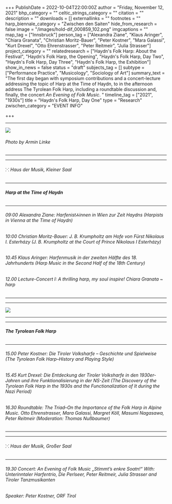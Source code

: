 +++
PublishDate = 2022-10-04T22:00:00Z
author = "Friday, November 12, 2021"
bhp_category = ""
celtic_strings_category = ""
citation = ""
description = ""
downloads = []
externallinks = ""
footnotes = ""
harp_biennale_category = "Zwischen den Saiten"
hide_from_research = false
image = "/images/hold-dif_000859_102.png"
imgcaptions = ""
map_tag = ["Innsbruck"]
person_tag = ["Alexandra Ziane", "Klaus Aringer", "Chiara Granata", "Christian Moritz-Bauer", "Peter Kostner", "Mara Galassi", "Kurt Drexel", "Otto Ehrenstrasser", "Peter Reitmeir", "Julia Strasser"]
project_category = ""
relatedresearch = ["Haydn's Folk Harp: About the Festival", "Haydn's Folk Harp, the Opening", "Haydn's Folk Harp, Day Two", "Haydn's Folk Harp, Day Three", "Haydn's Folk Harp, the Exhibition"]
show_in_news = false
status = "draft"
subjects_tag = []
subtype = ["Performance Practice", "Musicology", "Sociology of Art"]
summary_text = "The first day began with symposium contributions and a concert-lecture addressing the topic of Harp at the Time of Haydn, to in the afternoon address The Tyrolean Folk Harp, including a roundtable discussion and, finally, the concert <i>An Evening of Folk Music</i>. "
timeline_tag = ["2021", "1930s"]
title = "Haydn's Folk Harp, Day One"
type = "Research"
zwischen_category = "EVENT INFO"

+++
***

![](/images/hold-dif_000859_102.png)

###### Photo by Armin Linke

***

***

###### ⁙ Haus der Musik, Kleiner Saal

***

###### **Harp at the Time of Haydn**

***

###### 09:00 <span id="person_tag">Alexandra Ziane</span>: Harfenist⁂innen in Wien zur Zeit Haydns (Harpists in Vienna at the Time of Haydn)

###### 10:00 <span id="person_tag">Christian Moritz-Bauer</span>: J. B. Krumpholtz am Hofe von Fürst Nikolaus I. Esterházy (<span id="person_tag">J. B. Krumpholtz</span> at the Court of Prince Nikolaus I Esterházy)

###### 10.45 <span id="person_tag">Klaus Aringer</span>: Harfenmusik in der zweiten Hälfte des 18. Jahrhunderts (Harp Music in the Second Half of the 18th Century)

###### 12.00 Lecture-Concert I: _A thrilling harp, my soul inspire!_ <span id="person_tag">Chiara Granata</span> \~ harp

***

***

![](/images/dif_000859_90.jpg)

***

***

###### **The Tyrolean Folk Harp**

***

###### 15.00 <span id="person_tag">Peter Kostner</span>: Die Tiroler Volksharfe – Geschichte und Spielweise (The Tyrolean Folk Harp–History and Playing Style)

###### 15.45 <span id="person_tag">Kurt Drexel</span>: Die Entdeckung der Tiroler Volksharfe in den 1930er-Jahren und ihre Funktionalisierung in der NS-Zeit (The Discovery of the Tyrolean Folk Harp in the <span id="timeline_tag">1930s</span> and the Functionalization of It during the Nazi Period)

###### 16.30 Roundtable: The Triad–On the Importance of the Folk Harp in Alpine Music. <span id="person_tag">Otto Ehrenstrasser</span>, <span id="person_tag">Mara Galassi</span>, Margret Köll, Masumi Nagasawa, Peter Reitmeir (Moderation: Thomas Nußbaumer)

***

***

###### ⁙ Haus der Musik, Großer Saal

***

###### 19.30 Concert: An Evening of Folk Music _„Stimmt’s enkre Soatn!“_ With: Unterinntaler Harfentrio, Die Perlseer, <span id="person_tag">Peter Reitmeir</span>, <span id="person_tag">Julia Strasser</span> and Tiroler Tanzmusikanten

###### Speaker: <span id="person_tag">Peter Kostner</span>, ORF Tirol

###### 